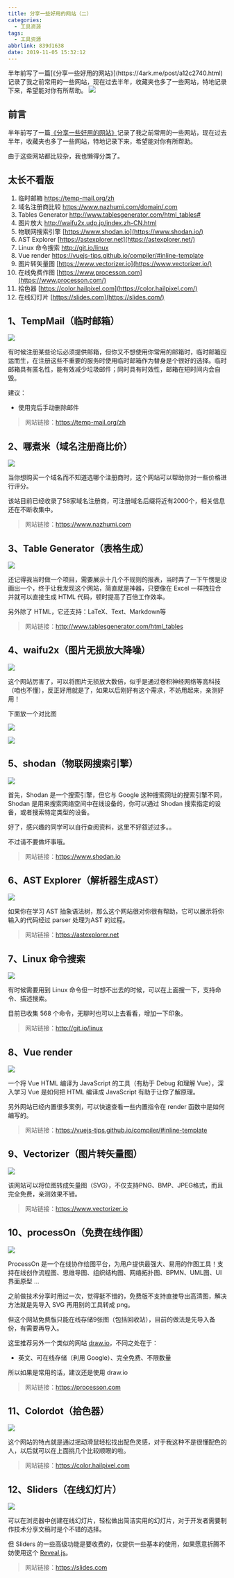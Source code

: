 ```yaml
---
title: 分享一些好用的网站（二）
categories:
  - 工具资源
tags:
  - 工具资源
abbrlink: 839d1638
date: 2019-11-05 15:32:12
---
```

<div class="excerpt">
半年前写了一篇[《分享一些好用的网站》](https://4ark.me/post/a12c2740.html)记录了我之前常用的一些网站，现在过去半年，收藏夹也多了一些网站，特地记录下来，希望能对你有所帮助。
<img src="https://gd4ark-1258805822.cos.ap-guangzhou.myqcloud.com/images/20191105152931.png" />
</div>

<!-- more -->

## 前言

半年前写了一篇[《分享一些好用的网站》](https://4ark.me/post/a12c2740.html)记录了我之前常用的一些网站，现在过去半年，收藏夹也多了一些网站，特地记录下来，希望能对你有所帮助。

由于这些网站都比较杂，我也懒得分类了。

## 太长不看版

1. 临时邮箱 https://temp-mail.org/zh
2. 域名注册商比较 https://www.nazhumi.com/domain/.com
3. Tables Generator http://www.tablesgenerator.com/html_tables#
4. 图片放大 http://waifu2x.udp.jp/index.zh-CN.html
5. 物联网搜索引擎 [https://www.shodan.io](https://www.shodan.io/)
6. AST Explorer [https://astexplorer.net](https://astexplorer.net/)
7. Linux 命令搜索 http://git.io/linux
8. Vue render https://vuejs-tips.github.io/compiler/#inline-template
9. 图片转矢量图 [https://www.vectorizer.io](https://www.vectorizer.io/)
10. 在线免费作图 [https://www.processon.com](https://www.processon.com/)
11. 拾色器 [https://color.hailpixel.com](https://color.hailpixel.com/)
12. 在线幻灯片 [https://slides.com](https://slides.com/)

## 1、TempMail（临时邮箱）

![](https://gd4ark-1258805822.cos.ap-guangzhou.myqcloud.com/images/20191105152931.png)

有时候注册某些论坛必须提供邮箱，但你又不想使用你常用的邮箱时，临时邮箱应运而生，在注册这些不重要的服务时使用临时邮箱作为替身是个很好的选择。临时邮箱具有匿名性，能有效减少垃圾邮件；同时具有时效性，邮箱在短时间内会自毁。

建议：

- 使用完后手动删除邮件

> 网站链接：https://temp-mail.org/zh

## 2、哪煮米（域名注册商比价）

![](https://gd4ark-1258805822.cos.ap-guangzhou.myqcloud.com/images/20191105153609.png)

当你想购买一个域名而不知道选哪个注册商时，这个网站可以帮助你对一些价格进行评分。

该站目前已经收录了58家域名注册商，可注册域名后缀将近有2000个，相关信息还在不断收集中。

> 网站链接：https://www.nazhumi.com

## 3、Table Generator（表格生成）

![](https://gd4ark-1258805822.cos.ap-guangzhou.myqcloud.com/images/20191105154026.png)

还记得我当时做一个项目，需要展示十几个不规则的报表，当时弄了一下午愣是没画出一个，终于让我发现这个网站，简直就是神器，只要像在 Excel 一样拽拉合并就可以直接生成 HTML 代码，顿时提高了百倍工作效率。

另外除了 HTML，它还支持：LaTeX、Text、Markdown等

> 网站链接：http://www.tablesgenerator.com/html_tables

## 4、waifu2x（图片无损放大降噪）

![](https://gd4ark-1258805822.cos.ap-guangzhou.myqcloud.com/images/20191105154646.png)

这个网站厉害了，可以将图片无损放大数倍，似乎是通过卷积神经网络等高科技（咱也不懂），反正好用就是了，如果以后刚好有这个需求，不妨用起来，亲测好用！

下面放一个对比图

![](https://gd4ark-1258805822.cos.ap-guangzhou.myqcloud.com/images/下载.jpeg)

![](https://gd4ark-1258805822.cos.ap-guangzhou.myqcloud.com/images/下载_waifu2x_art_noise1_scale_tta_1.png)

## 5、shodan（物联网搜索引擎）

![](https://gd4ark-1258805822.cos.ap-guangzhou.myqcloud.com/images/20191105160718.png)

首先，Shodan 是一个搜索引擎，但它与 Google 这种搜索网址的搜索引擎不同，Shodan 是用来搜索网络空间中在线设备的，你可以通过 Shodan 搜索指定的设备，或者搜索特定类型的设备。

好了，感兴趣的同学可以自行查阅资料，这里不好叙述过多。。

不过请不要做坏事哦。

> 网站链接：https://www.shodan.io

## 6、AST Explorer（解析器生成AST）

![](https://gd4ark-1258805822.cos.ap-guangzhou.myqcloud.com/images/20191105162317.png)

如果你在学习 AST 抽象语法树，那么这个网站很对你很有帮助，它可以展示将你输入的代码经过 parser 处理为AST 的过程。

> 网站链接：https://astexplorer.net

## 7、Linux 命令搜索

![](https://gd4ark-1258805822.cos.ap-guangzhou.myqcloud.com/images/20191105163308.png)

有时候需要用到 Linux 命令但一时想不出去的时候，可以在上面搜一下，支持命令、描述搜索。

目前已收集 568 个命令，无聊时也可以上去看看，增加一下印象。

> 网站链接：http://git.io/linux

## 8、Vue render

![](https://gd4ark-1258805822.cos.ap-guangzhou.myqcloud.com/images/20191105164607.png)

一个将 Vue HTML 编译为 JavaScript 的工具（有助于 Debug 和理解 Vue），深入学习 Vue 是如何把 HTML 编译成 JavaScript 有助于让你了解原理。

另外网站已经内置很多案例，可以快速查看一些内置指令在 render 函数中是如何编写的。

> 网站链接：https://vuejs-tips.github.io/compiler/#inline-template

## 9、Vectorizer（图片转矢量图）

![](https://gd4ark-1258805822.cos.ap-guangzhou.myqcloud.com/images/20191105165152.png)

该网站可以将位图转成矢量图（SVG），不仅支持PNG、BMP、JPEG格式，而且完全免费，亲测效果不错。

> 网站链接：https://www.vectorizer.io

## 10、processOn（免费在线作图）

![](https://gd4ark-1258805822.cos.ap-guangzhou.myqcloud.com/images/20191105165623.png)

ProcessOn 是一个在线协作绘图平台，为用户提供最强大、易用的作图工具！支持在线创作流程图、思维导图、组织结构图、网络拓扑图、BPMN、UML图、UI界面原型 ...

之前做技术分享时用过一次，觉得挺不错的，免费版不支持直接导出高清图，解决方法就是先导入 SVG 再用别的工具转成 png。

但这个网站免费版只能在线存储9张图（包括回收站），目前的做法是先导入备份，有需要再导入。

这里推荐另外一个类似的网站 [draw.io](https://www.draw.io/)，不同之处在于：

- 英文、可在线存储（利用 Google）、完全免费、不限数量

所以如果是常用的话，建议还是使用 draw.io

> 网站链接：https://processon.com

## 11、Colordot（拾色器）

![](https://gd4ark-1258805822.cos.ap-guangzhou.myqcloud.com/images/20191105171134.png)

这个网站的特点就是通过摇动滑鼠轻松找出配色灵感，对于我这种不是很懂配色的人，以后就可以在上面挑几个比较顺眼的啦。

> 网站链接：https://color.hailpixel.com

## 12、Sliders（在线幻灯片）

![](https://gd4ark-1258805822.cos.ap-guangzhou.myqcloud.com/images/20191105171436.png)

可以在浏览器中创建在线幻灯片，轻松做出简洁实用的幻灯片，对于开发者需要制作技术分享文稿时是个不错的选择。

但 Sliders 的一些高级功能是要收费的，仅提供一些基本的使用，如果愿意折腾不妨使用这个  [Reveal.js](https://github.com/hakimel/reveal.js)。

> 网站链接：https://slides.com

